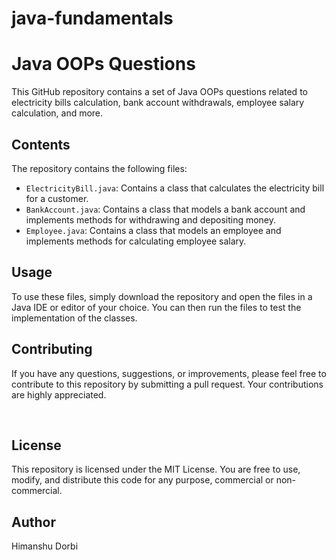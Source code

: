 # java-fundamentals

<h1>Java OOPs Questions</h1>
<p>This GitHub repository contains a set of Java OOPs questions related to electricity bills calculation, bank account withdrawals, employee salary calculation, and more.</p>
<h2>Contents</h2>
<p>The repository contains the following files:</p>
<ul>
  <li><code>ElectricityBill.java</code>: Contains a class that calculates the electricity bill for a customer.</li>
  <li><code>BankAccount.java</code>: Contains a class that models a bank account and implements methods for withdrawing and depositing money.</li>
  <li><code>Employee.java</code>: Contains a class that models an employee and implements methods for calculating employee salary.</li>
</ul>
<h2>Usage</h2>
<p>To use these files, simply download the repository and open the files in a Java IDE or editor of your choice. You can then run the files to test the implementation of the classes.</p>
<h2>Contributing</h2>
<p>If you have any questions, suggestions, or improvements, please feel free to contribute to this repository by submitting a pull request. Your contributions are highly appreciated.</p>
<p><br> </p>
<h2>License</h2>
<p>This repository is licensed under the MIT License. You are free to use, modify, and distribute this code for any purpose, commercial or non-commercial.</p>
<h2>Author</h2>
Himanshu Dorbi 
